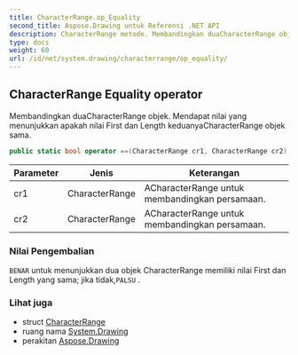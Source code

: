 ```yaml
---
title: CharacterRange.op_Equality
second_title: Aspose.Drawing untuk Referensi .NET API
description: CharacterRange metode. Membandingkan duaCharacterRange objek. Mendapat nilai yang menunjukkan apakah nilai First dan Length keduanyaCharacterRange objek sama.
type: docs
weight: 60
url: /id/net/system.drawing/characterrange/op_equality/
---
```

## CharacterRange Equality operator

Membandingkan duaCharacterRange objek. Mendapat nilai yang menunjukkan apakah nilai First dan Length keduanyaCharacterRange objek sama.

```csharp
public static bool operator ==(CharacterRange cr1, CharacterRange cr2)
```

| Parameter | Jenis | Keterangan |
| --- | --- | --- |
| cr1 | CharacterRange | ACharacterRange untuk membandingkan persamaan. |
| cr2 | CharacterRange | ACharacterRange untuk membandingkan persamaan. |

### Nilai Pengembalian

`BENAR` untuk menunjukkan dua objek CharacterRange memiliki nilai First dan Length yang sama; jika tidak,`PALSU` .

### Lihat juga

* struct [CharacterRange](../)
* ruang nama [System.Drawing](../../characterrange/)
* perakitan [Aspose.Drawing](../../../)


